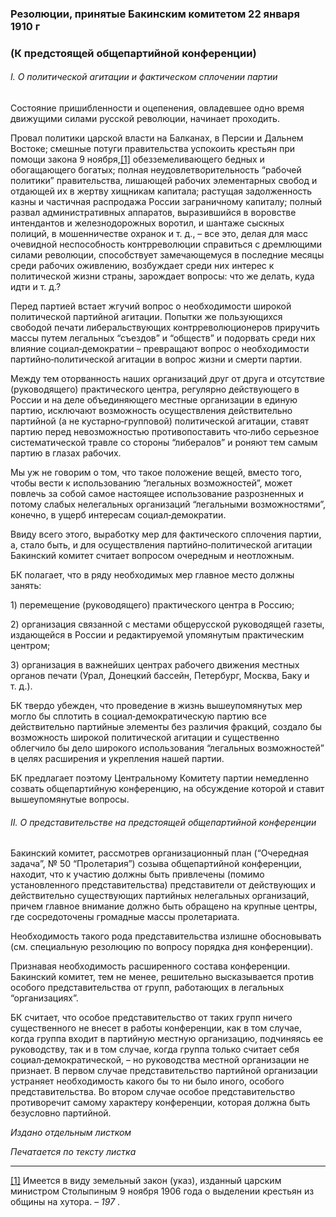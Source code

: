 ### Резолюции, принятые Бакинским комитетом 22 января 1910 г
### (К предстоящей общепартийной конференции)

###### I. О политической агитации и фактическом сплочении партии

Состояние пришибленности и оцепенения, овладевшее одно время движущими силами русской революции, начинает проходить.

Провал политики царской власти на Балканах, в Персии и Дальнем Востоке; смешные потуги правительства успокоить крестьян при помощи закона 9 ноября,[[1]](#_ftn1) обезземеливающего бедных и обогащающего богатых; полная неудовлетворительность “рабочей политики” правительства, лишающей рабочих элементарных свобод и отдающей их в жертву хищникам капитала; растущая задолженность казны и частичная распродажа России заграничному капиталу; полный развал административных аппаратов, выразившийся в воровстве интендантов и железнодорожных воротил, и шантаже сыскных полиций, в мошенничестве охранок и т. д., – все это, делая для масс очевидной неспособность контрреволюции справиться с дремлющими силами революции, способствует замечающемуся в последние месяцы среди рабочих оживлению, возбуждает среди них интерес к политической жизни страны, зарождает вопросы: что же делать, куда идти и т. д.?

Перед партией встает жгучий вопрос о необходимости широкой политической партийной агитации. Попытки же пользующихся свободой печати либеральствующих контрреволюционеров приручить массы путем легальных “съездов” и “обществ” и подорвать среди них влияние социал‑демократии – превращают вопрос о необходимости партийно‑политической агитации в вопрос жизни и смерти партии.

Между тем оторванность наших организаций друг от друга и отсутствие (руководящего) практического центра, регулярно действующего в России и на деле объединяющего местные организации в единую партию, исключают возможность осуществления действительно партийной (а не кустарно‑групповой) политической агитации, ставят партию перед невозможностью противопоставить что‑либо серьезное систематической травле со стороны “либералов” и роняют тем самым партию в глазах рабочих.

Мы уж не говорим о том, что такое положение вещей, вместо того, чтобы вести к использованию “легальных возможностей”, может повлечь за собой самое настоящее использование разрозненных и потому слабых нелегальных организаций “легальными возможностями”, конечно, в ущерб интересам социал‑демократии.

Ввиду всего этого, выработку мер для фактического сплочения партии, а, стало быть, и для осуществления партийно‑политической агитации Бакинский комитет считает вопросом очередным и неотложным.

БК полагает, что в ряду необходимых мер главное место должны занять:

1) перемещение (руководящего) практического центра в Россию;

2) организация связанной с местами общерусской руководящей газеты, издающейся в России и редактируемой упомянутым практическим центром;

3) организация в важнейших центрах рабочего движения местных органов печати (Урал, Донецкий бассейн, Петербург, Москва, Баку и т. д.).

БК твердо убежден, что проведение в жизнь вышеупомянутых мер могло бы сплотить в социал‑демократическую партию все действительно партийные элементы без различия фракций, создало бы возможность широкой политической агитации и существенно облегчило бы дело широкого использования “легальных возможностей” в целях расширения и укрепления нашей партии.

БК предлагает поэтому Центральному Комитету партии немедленно созвать общепартийную конференцию, на обсуждение которой и ставит вышеупомянутые вопросы.

###### II. О представительстве на предстоящей общепартийной конференции

Бакинский комитет, рассмотрев организационный план (“Очередная задача”, № 50 “Пролетария”) созыва общепартийной конференции, находит, что к участию должны быть привлечены (помимо установленного представительства) представители от действующих и действительно существующих партийных нелегальных организаций, причем главное внимание должно быть обращено на крупные центры, где сосредоточены громадные массы пролетариата.

Необходимость такого рода представительства излишне обосновывать (см. специальную резолюцию по вопросу порядка дня конференции).

Признавая необходимость расширенного состава конференции. Бакинский комитет, тем не менее, решительно высказывается против особого представительства от групп, работающих в легальных “организациях”.

БК считает, что особое представительство от таких групп ничего существенного не внесет в работы конференции, как в том случае, когда группа входит в партийную местную организацию, подчиняясь ее руководству, так и в том случае, когда группа только считает себя социал‑демократической, – но руководства местной организации не признает. В первом случае представительство партийной организации устраняет необходимость какого бы то ни было иного, особого представительства. Во втором случае особое представительство противоречит самому характеру конференции, которая должна быть безусловно партийной.

_Издано отдельным листком_

_Печатается по тексту листка_

  

---

[[1]](#_ftnref1) Имеется в виду земельный закон (указ), изданный царским министром Столыпиным 9 ноября 1906 года о выделении крестьян из общины на хутора. – _197_ .